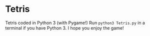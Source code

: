 # Tetris
Tetris coded in Python 3 (with Pygame!) Run `python3 Tetris.py` in a terminal if you have Python 3. I hope you enjoy the game!
